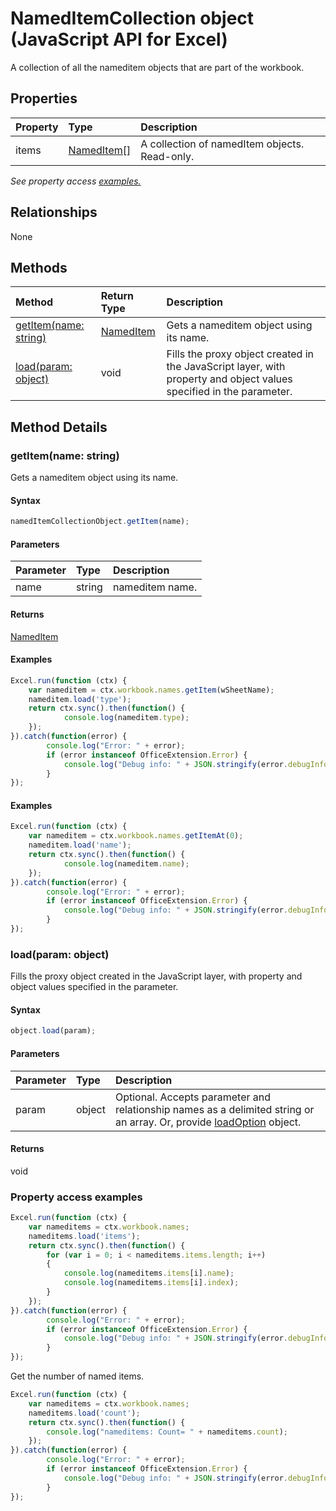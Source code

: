 # NamedItemCollection object (JavaScript API for Excel)

A collection of all the nameditem objects that are part of the workbook.

## Properties

| Property	   | Type	|Description
|:---------------|:--------|:----------|
|items|[NamedItem[]](nameditem.md)|A collection of namedItem objects. Read-only.|

_See property access [examples.](#property-access-examples)_

## Relationships
None


## Methods

| Method		   | Return Type	|Description|
|:---------------|:--------|:----------|
|[getItem(name: string)](#getitemname-string)|[NamedItem](nameditem.md)|Gets a nameditem object using its name.|
|[load(param: object)](#loadparam-object)|void|Fills the proxy object created in the JavaScript layer, with property and object values specified in the parameter.|

## Method Details


### getItem(name: string)
Gets a nameditem object using its name.

#### Syntax
```js
namedItemCollectionObject.getItem(name);
```

#### Parameters
| Parameter	   | Type	|Description|
|:---------------|:--------|:----------|
|name|string|nameditem name.|

#### Returns
[NamedItem](nameditem.md)

#### Examples

```js
Excel.run(function (ctx) { 
	var nameditem = ctx.workbook.names.getItem(wSheetName);
	nameditem.load('type');
	return ctx.sync().then(function() {
			console.log(nameditem.type);
	});
}).catch(function(error) {
		console.log("Error: " + error);
		if (error instanceof OfficeExtension.Error) {
			console.log("Debug info: " + JSON.stringify(error.debugInfo));
		}
});
```

#### Examples

```js
Excel.run(function (ctx) { 
	var nameditem = ctx.workbook.names.getItemAt(0);
	nameditem.load('name');
	return ctx.sync().then(function() {
			console.log(nameditem.name);
	});
}).catch(function(error) {
		console.log("Error: " + error);
		if (error instanceof OfficeExtension.Error) {
			console.log("Debug info: " + JSON.stringify(error.debugInfo));
		}
});
```
### load(param: object)
Fills the proxy object created in the JavaScript layer, with property and object values specified in the parameter.

#### Syntax
```js
object.load(param);
```

#### Parameters
| Parameter	   | Type	|Description|
|:---------------|:--------|:----------|
|param|object|Optional. Accepts parameter and relationship names as a delimited string or an array. Or, provide [loadOption](loadoption.md) object.|

#### Returns
void
### Property access examples

```js
Excel.run(function (ctx) { 
	var nameditems = ctx.workbook.names;
	nameditems.load('items');
	return ctx.sync().then(function() {
		for (var i = 0; i < nameditems.items.length; i++)
		{
			console.log(nameditems.items[i].name);
			console.log(nameditems.items[i].index);
		}
	});
}).catch(function(error) {
		console.log("Error: " + error);
		if (error instanceof OfficeExtension.Error) {
			console.log("Debug info: " + JSON.stringify(error.debugInfo));
		}
});
```

Get the number of named items.

```js
Excel.run(function (ctx) { 
	var nameditems = ctx.workbook.names;
	nameditems.load('count');
	return ctx.sync().then(function() {
		console.log("nameditems: Count= " + nameditems.count);
	});
}).catch(function(error) {
		console.log("Error: " + error);
		if (error instanceof OfficeExtension.Error) {
			console.log("Debug info: " + JSON.stringify(error.debugInfo));
		}
});
```


